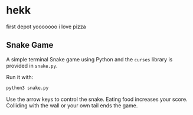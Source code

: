 # hekk
first depot
yooooooo
i love pizza

## Snake Game

A simple terminal Snake game using Python and the `curses` library is provided in `snake.py`.

Run it with:

```bash
python3 snake.py
```

Use the arrow keys to control the snake. Eating food increases your score. Colliding with the wall or your own tail ends the game.
